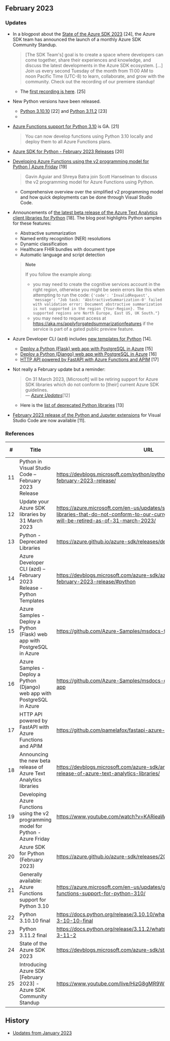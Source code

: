 ## February 2023

### Updates

- In a blogpost about the [State of the Azure SDK 2023](https://devblogs.microsoft.com/azure-sdk/state-of-the-azure-sdk-2023/) [24], the Azure SDK team has announced the launch of a monthly Azure SDK Community Standup.
    > [The SDK Team's] goal is to create a space where developers can come together, share their experiences and knowledge, and discuss the latest developments in the Azure SDK ecosystem. [...] Join us every second Tuesday of the month from 11:00 AM to noon Pacific Time (UTC-8) to learn, collaborate, and grow with the community. Check out the recording of our premiere standup!
    - The [first recording is here](https://www.youtube.com/live/HizG8gMR9WI?feature=share). [25]

- New Python versions have been released.
    - [Python 3.10.10](https://docs.python.org/release/3.10.10/whatsnew/changelog.html#python-3-10-10-final) [22] and [Python 3.11.2](https://docs.python.org/release/3.11.2/whatsnew/changelog.html#python-3-11-2) [23]
    - 

- [Azure Functions support for Python 3.10](https://azure.microsoft.com/en-us/updates/generally-available-azure-functions-support-for-python-310/) is GA. [21]
    > You can now develop functions using Python 3.10 locally and deploy them to all Azure Functions plans. 

- [Azure SDK for Python - February 2023 Releases](https://azure.github.io/azure-sdk/releases/2023-02/python.html) [20]

- [Developing Azure Functions using the v2 programming model for Python | Azure Friday](https://youtu.be/KARieaWBxuk) [19]
    > Gavin Aguiar and Shreya Batra join Scott Hanselman to discuss the v2 programming model for Azure Functions using Python.
    - Comprehensive overview over the simplified v2 programming model and how quick deployments can be done through Visual Studio Code.

- Announcements of [the latest beta release of the Azure Text Analytics client libraries for Python](https://devblogs.microsoft.com/azure-sdk/announcing-the-new-beta-release-of-azure-text-analytics-libraries/) [18]. The blog post highlights Python samples for these features:
    - Abstractive summarization
    - Named entity recognition (NER) resolutions
    - Dynamic classification
    - Healthcare FHIR bundles with document type
    - Automatic language and script detection

    
    > **Note**
    >
    > If you follow the example along:
    > - you may need to create the cognitive services account in the right region, otherwise you might be seein errors like this when attempting to run the code: `{'code': 'InvalidRequest', 'message': "Job task: 'AbstractiveSummarization-0' failed with validation error: Document abstractive summarization is not supported in the region {Your-Region}. The supported regions are North Europe, East US, UK South."}`
    > - you may need to request access at https://aka.ms/applyforgatedsummarizationfeatures if the service is part of a gated public preview feature.


- Azure Developer CLI (azd) includes [new templates for Python](https://devblogs.microsoft.com/azure-sdk/azure-developer-cli-azd-february-2023-release/#python) [14].
    - [Deploy a Python (Flask) web app with PostgreSQL in Azure](https://github.com/Azure-Samples/msdocs-flask-postgresql-sample-app) [15]
    - [Deploy a Python (Django) web app with PostgreSQL in Azure](https://github.com/Azure-Samples/msdocs-django-postgresql-sample-app) [16]
    - [HTTP API powered by FastAPI with Azure Functions and APIM](https://github.com/pamelafox/fastapi-azure-function-apim) [17]

- Not really a February update but a reminder:
    > On 31 March 2023, [Microsoft] will be retiring support for Azure SDK libraries which do not conform to [their] current Azure SDK guidelines.
    <br>&mdash; <cite>[Azure Updates](https://azure.microsoft.com/en-us/updates/support-for-azure-sdk-libraries-that-do-not-conform-to-our-current-azure-sdk-guidelines-will-be-retired-as-of-31-march-2023/)</cite>[12]
    - Here is the [list of deprecated Python libraries](https://azure.github.io/azure-sdk/releases/deprecated/index.html#python) [13]

- [February 2023 release of the Python and Jupyter extensions](https://devblogs.microsoft.com/python/python-in-visual-studio-code-february-2023-release/) for Visual Studio Code are now available [11].

### References

| # | Title | URL | Accessed-On |
| --- | --- | --- | --- | 
| 11 | Python in Visual Studio Code – February 2023 Release | https://devblogs.microsoft.com/python/python-in-visual-studio-code-february-2023-release/ | 2023-02-03 |
| 12 | Update your Azure SDK libraries by 31 March 2023 | https://azure.microsoft.com/en-us/updates/support-for-azure-sdk-libraries-that-do-not-conform-to-our-current-azure-sdk-guidelines-will-be-retired-as-of-31-march-2023/ | 2023-02-06 |
| 13 | Python - Deprecated Libraries | https://azure.github.io/azure-sdk/releases/deprecated/index.html#python | 2023-02-06 |
| 14 | Azure Developer CLI (azd) – February 2023 Release - Python Templates | https://devblogs.microsoft.com/azure-sdk/azure-developer-cli-azd-february-2023-release/#python | 2023-02-09 |
| 15 | Azure Samples - Deploy a Python (Flask) web app with PostgreSQL in Azure | https://github.com/Azure-Samples/msdocs-flask-postgresql-sample-app | 2023-02-09 |
| 16 | Azure Samples - Deploy a Python (Django) web app with PostgreSQL in Azure | https://github.com/Azure-Samples/msdocs-django-postgresql-sample-app | 2023-02-09 |
| 17 | HTTP API powered by FastAPI with Azure Functions and APIM | https://github.com/pamelafox/fastapi-azure-function-apim | 2023-02-09 |
| 18 | Announcing the new beta release of Azure Text Analytics libraries | https://devblogs.microsoft.com/azure-sdk/announcing-the-new-beta-release-of-azure-text-analytics-libraries/ | 2023-02-10 |
| 19 | Developing Azure Functions using the v2 programming model for Python - Azure Friday | https://www.youtube.com/watch?v=KARieaWBxuk | 2023-02-11 |
| 20 | Azure SDK for Python (February 2023) | https://azure.github.io/azure-sdk/releases/2023-02/python.html | 2023-02-14 |
| 21 | Generally available: Azure Functions support for Python 3.10 | https://azure.microsoft.com/en-us/updates/generally-available-azure-functions-support-for-python-310/ | 2023-02-21 |
| 22 | Python 3.10.10 final | https://docs.python.org/release/3.10.10/whatsnew/changelog.html#python-3-10-10-final | 2023-02-23 |
| 23 | Python 3.11.2 final | https://docs.python.org/release/3.11.2/whatsnew/changelog.html#python-3-11-2 | 2023-02-23 |
| 24 | State of the Azure SDK 2023 | https://devblogs.microsoft.com/azure-sdk/state-of-the-azure-sdk-2023/ | 2023-02-23 |
| 25 | Introducing Azure SDK [February 2023] - Azure SDK Community Standup | https://www.youtube.com/live/HizG8gMR9WI?feature=share | 2023-02-23 |

## History

- [Updates from January 2023](2023-01.md)
